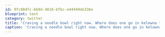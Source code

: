 ```yaml
---
id: 9fc884fc-bb8d-4818-bfbc-e44449de336e
blueprint: text
category: twitter
title: 'Craving a noodle bowl right now. Where does one go in kelowna this hour?'
caption: 'Craving a noodle bowl right now. Where does one go in kelowna this hour?'
---
```

